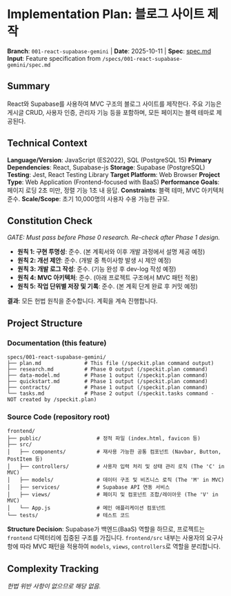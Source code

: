 # Implementation Plan: 블로그 사이트 제작

**Branch**: `001-react-supabase-gemini` | **Date**: 2025-10-11 | **Spec**: [spec.md](./spec.md)
**Input**: Feature specification from `/specs/001-react-supabase-gemini/spec.md`

## Summary

React와 Supabase를 사용하여 MVC 구조의 블로그 사이트를 제작한다. 주요 기능은 게시글 CRUD, 사용자 인증, 관리자 기능 등을 포함하며, 모든 페이지는 블랙 테마로 제공된다.

## Technical Context

**Language/Version**: JavaScript (ES2022), SQL (PostgreSQL 15)
**Primary Dependencies**: React, Supabase-js
**Storage**: Supabase (PostgreSQL)
**Testing**: Jest, React Testing Library
**Target Platform**: Web Browser
**Project Type**: Web Application (Frontend-focused with BaaS)
**Performance Goals**: 페이지 로딩 2초 미만, 정렬 기능 1초 내 응답.
**Constraints**: 블랙 테마, MVC 아키텍처 준수.
**Scale/Scope**: 초기 10,000명의 사용자 수용 가능한 규모.

## Constitution Check

*GATE: Must pass before Phase 0 research. Re-check after Phase 1 design.*

- **원칙 1: 구현 투명성**: 준수. (본 계획서와 이후 개발 과정에서 설명 제공 예정)
- **원칙 2: 개선 제안**: 준수. (개발 중 특이사항 발생 시 제안 예정)
- **원칙 3: 개발 로그 작성**: 준수. (기능 완성 후 dev-log 작성 예정)
- **원칙 4: MVC 아키텍처**: 준수. (아래 프로젝트 구조에서 MVC 패턴 적용)
- **원칙 5: 작업 단위별 저장 및 기록**: 준수. (본 계획 단계 완료 후 커밋 예정)

**결과**: 모든 헌법 원칙을 준수합니다. 계획을 계속 진행합니다.

## Project Structure

### Documentation (this feature)

```
specs/001-react-supabase-gemini/
├── plan.md              # This file (/speckit.plan command output)
├── research.md          # Phase 0 output (/speckit.plan command)
├── data-model.md        # Phase 1 output (/speckit.plan command)
├── quickstart.md        # Phase 1 output (/speckit.plan command)
├── contracts/           # Phase 1 output (/speckit.plan command)
└── tasks.md             # Phase 2 output (/speckit.tasks command - NOT created by /speckit.plan)
```

### Source Code (repository root)

```
frontend/
├── public/                  # 정적 파일 (index.html, favicon 등)
├── src/
│   ├── components/          # 재사용 가능한 공통 컴포넌트 (Navbar, Button, PostItem 등)
│   ├── controllers/         # 사용자 입력 처리 및 상태 관리 로직 (The 'C' in MVC)
│   ├── models/              # 데이터 구조 및 비즈니스 로직 (The 'M' in MVC)
│   ├── services/            # Supabase API 연동 서비스
│   ├── views/               # 페이지 및 컴포넌트 조합/레이아웃 (The 'V' in MVC)
│   └── App.js               # 메인 애플리케이션 컴포넌트
└── tests/                   # 테스트 코드
```

**Structure Decision**: Supabase가 백엔드(BaaS) 역할을 하므로, 프로젝트는 `frontend` 디렉터리에 집중된 구조를 가집니다. `frontend/src` 내부는 사용자의 요구사항에 따라 MVC 패턴을 적용하여 `models`, `views`, `controllers`로 역할을 분리합니다.

## Complexity Tracking

*헌법 위반 사항이 없으므로 해당 없음.*